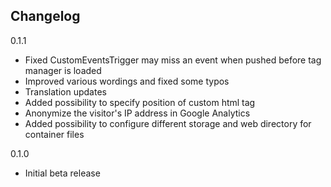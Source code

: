 ## Changelog

0.1.1
* Fixed CustomEventsTrigger may miss an event when pushed before tag manager is loaded
* Improved various wordings and fixed some typos
* Translation updates
* Added possibility to specify position of custom html tag
* Anonymize the visitor's IP address in Google Analytics
* Added possibility to configure different storage and web directory for container files

0.1.0
* Initial beta release
